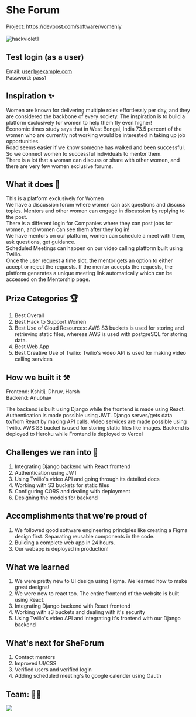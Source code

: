 # She Forum
  

Project: https://devpost.com/software/womenly
<br/><br/>
<img src="https://i.ibb.co/Z89schN/hackviolet1.png" alt="hackviolet1" border="0">

## Test login (as a user)
Email: user1@example.com  
Password: pass1

## Inspiration ✨
  
Women are known for delivering multiple roles effortlessly per day, and they are considered the backbone of every society. The inspiration is to build a platform exclusively for women to help them fly even higher!  
Economic times study says that in West Bengal, India 73.5 percent of the women who are currently not working would be interested in taking up job opportunities.  
Road seems easier if we know someone has walked and been successful. So we connect women to successful individuals to mentor them.  
There is a lot that a woman can discuss or share with other women, and there are very few women exclusive forums.  

## What it does 🚀
This is a platform exclusively for Women  
We have a discussion forum where women can ask questions and discuss topics. Mentors and other women can engage in discussion by replying to the post.  
There is a different login for Companies where they can post jobs for women, and women can see them after they log in!  
We have mentors on our platform, women can schedule a meet with them, ask questions, get guidance.  
Scheduled Meetings can happen on our video calling platform built using Twilio.  
Once the user request a time slot, the mentor gets an option to either accept or reject the requests. If the mentor accepts the requests, the platform generates a unique meeting link automatically which can be accessed on the Mentorship page.  

## Prize Categories 🏆
1. Best Overall  
2. Best Hack to Support Women  
3. Best Use of Cloud Resources: AWS S3 buckets is used for storing and retrieving static files, whereas AWS is used with postgreSQL for storing data.  
4. Best Web App  
5. Best Creative Use of Twilio: Twilio's video API is used for making video calling services  
  
## How we built it  ⚒️
Frontend: Kshitij, Dhruv, Harsh  
Backend: Anubhav  
  
The backend is built using Django while the frontend is made using React. Authentication is made possible using JWT. Django serves/gets data to/from React by making API calls. Video services are made possible using Twilio. AWS S3 bucket is used for storing static files like images. Backend is deployed to Heroku while Frontend is deployed to Vercel
  
## Challenges we ran into 🏢
1. Integrating Django backend with React frontend  
2. Authentication using JWT  
3. Using Twilio's video API and going through its detailed docs  
4. Working with S3 buckets for static files  
5. Configuring CORS and dealing with deployment  
6. Designing the models for backend  
   
## Accomplishments that we're proud of  
1. We followed good software engineering principles like creating a Figma design first. Separating reusable components in the code.  
2. Building a complete web app in 24 hours.  
3. Our webapp is deployed in production!  
  
## What we learned  
1. We were pretty new to UI design using Figma. We learned how to make great designs!  
2. We were new to react too. The entire frontend of the website is built using React.  
3. Integrating Django backend with React frontend  
4. Working with s3 buckets and dealing with it's security   
5. Using Twilio's video API and integrating it's frontend with our Django backend   

## What's next for SheForum
1. Contact mentors
2. Improved UI/CSS
3. Verified users and verified login
4. Adding scheduled meeting's to google calender using Oauth


## Team: 💪🏻

<a href = "https://github.com/anubhav06/hackViolet22/graphs/contributors">
  <img src = "https://contrib.rocks/image?repo=anubhav06/hackViolet22"/>
</a>
